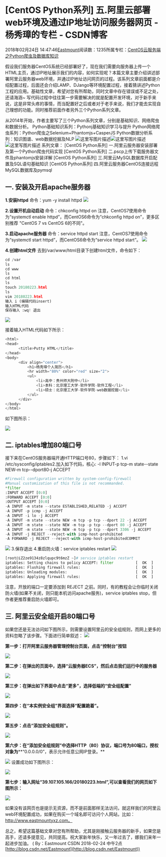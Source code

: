 
# [CentOS Python系列] 五.阿里云部署web环境及通过IP地址访问服务器网页 - 杨秀璋的专栏 - CSDN博客

2018年02月24日 14:47:46[Eastmount](https://me.csdn.net/Eastmount)阅读数：1235所属专栏：[CentOS云服务端之Python爬虫及数据库知识](https://blog.csdn.net/column/details/19699.html)



假设我们服务器CentOS系统已经部署好了，现在我们需要向服务器上传一个HTML主页，通过IP地址展示我们的内容，如何实现呢？本篇文章主要介绍讲述部署阿里云服务器web环境，并通过IP地址访问网页的过程。该系列文章前面都是介绍配置过程，后面还会介绍LAMP、DJango等环境配置过程，接着猜讲述Python工程的应用。基础性文章，希望对您有所帮助，同时文章中存在错误或不足之处，还请海涵~
写代码过程中往往第一步需要解决的就是配置开发环境，对于新手来说，这是非常头疼的事情，而当配置好之后或者对于老手来说，我们才能去实现自己理想的功能。同时推荐前面作者另外三个Python系列文章。

从2014年开始，作者主要写了三个Python系列文章，分别是基础知识、网络爬虫和数据分析。
Python基础知识系列：Pythonj基础知识学习与提升
Python网络爬虫系列：Python爬虫之Selenium+Phantomjs+CasperJS
Python数据分析系列：知识图谱、web数据挖掘及NLP
![这里写图片描述](https://img-blog.csdn.net/20180212160809122?watermark/2/text/aHR0cDovL2Jsb2cuY3Nkbi5uZXQvRWFzdG1vdW50/font/5a6L5L2T/fontsize/400/fill/I0JBQkFCMA==/dissolve/70)![这里写图片描述](https://img-blog.csdn.net/20180212161506304?watermark/2/text/aHR0cDovL2Jsb2cuY3Nkbi5uZXQvRWFzdG1vdW50/font/5a6L5L2T/fontsize/400/fill/I0JBQkFCMA==/dissolve/70)![这里写图片描述](https://img-blog.csdn.net/20180212161524640?watermark/2/text/aHR0cDovL2Jsb2cuY3Nkbi5uZXQvRWFzdG1vdW50/font/5a6L5L2T/fontsize/400/fill/I0JBQkFCMA==/dissolve/70)
系列文章：
[CentOS Python系列] 一.阿里云服务器安装部署及第一个Python爬虫代码实现
[CentOS Python系列] 二.pscp上传下载服务器文件及phantomjs安装详解
[CentOS Python系列] 三.阿里云MySQL数据库开启配置及SQL语句基础知识
[CentOS Python系列] 四.阿里云服务器CentOS连接远程MySQL数据库及pymsql



## 一. 安装及开启apache服务器

**1.安装httpd**
命令：yum -y install httpd
![](https://img-blog.csdn.net/20180224135016974)


**2.设置开机自动启动**
命令：chkconfig httpd on
注意，CentOS7使用命令为“systemctl enable httpd”，而CentOS6命令为“chkconfig httpd on”，更多区别推荐 "CentOS 7 vs CentOS 6的不同"。

**3.启动apache服务器**
命令：service httpd start
注意，CentOS7使用命令为“systemctl start httpd”，而CentOS6命令为“service httpd start”。
![](https://img-blog.csdn.net/20180224135442730)



**4.创建html文件**
去到/var/www/html目录下创建html文件，命令如下：
```python
cd /var
ls
cd www
ls
cd html
ls
touch 20180223.html
ls
vim 20180223.html
输入 i (编辑代码insert)
输入HTML代码
保存输入 :wq! 退出
```
![](https://img-blog.csdn.net/20180224135640492)

接着输入HTML代码如下所示：
```python
<html>
<head>
      <title>Putty HTML</title>
</head>
<body>
      <div align="center">
          <h1>杨秀璋个人简历</h1>
          <hr width="80%" color="red" size="2">
          <ul>
              <li>高中：贵州师大附中</li>
              <li>本科：北京理工大学-软件学院-软件工程</li>
              <li>硕士：北京理工大学-软件学院-web数据挖掘</li>
          </ul>
      </div>
</body>
</html>
```
如下图所示：

![](https://img-blog.csdn.net/20180224135753784)




## 二. iptables增加80端口号

接下来在CentOS服务器端开通HTTP端口号80，步骤如下：
1.vi /etc/sysconfig/iptables2.加入如下代码，核心: -I INPUT-p tcp-m state--state NEW-m tcp--dport80-j ACCEPT

```python
#Firewall configuration written by system-config-firewall
#Manual customization of this file is not recommanded.
*filter
:INPUT ACCEPT [0:0]
:FORWARD ACCEPT [0:0]
:OUTPUT ACCEPT [0:0]
-A INPUT -m state --state ESTABLISHED,RELATED -j ACCEPT
-A INPUT -p icmp -j ACCEPT
-A INPUT -i lo -j ACCEPT
-A INPUT -m state --state NEW -m tcp -p tcp --dport 22 -j ACCEPT
-A INPUT -m state --state NEW -m tcp -p tcp --dport 80 -j ACCEPT
-A INPUT -m state --state NEW -m tcp -p tcp --dport 3306 -j ACCEPT
-A INPUT -j REJECT --reject-with icmp-host-prohibited
-A FORWARD -j REJECT --reject-with icmp-host-prohibitedCOMMIT
```
![](https://img-blog.csdn.net/20180224140047771)
3.保存退出
4.重启防火墙：service iptables restart
![](https://img-blog.csdn.net/20180224140113481)

```python
[root@iZ2ze9134z8zlqupc9t6mzZ ~]# service iptables restart
iptables: Setting chains to policy ACCEPT: filter          [  OK  ]
iptables: Flushing firewall rules:                         [  OK  ]
iptables: Unloading modules:                               [  OK  ]
iptables: Applying firewall rules:                         [  OK  ]
```
注意，开放的端口一定要添加到 REJECT 之前。同时，有的教程会让你临时关闭防火墙(如果不关闭，则只能本机访问apache服务)，service iptables stop，但作者更推荐重启防火墙即可。




## 三. 阿里云安全组开启80端口号

如果您还是无法访问如下图所示，则需要设置阿里云的安全组规则，而网上更多的资料忽略了该步骤。下面进行简单叙述：
![](https://img-blog.csdn.net/20180224141152388)

**第一步：打开阿里云服务器管理控制台页面，点击“控制台”按钮**

![](https://img-blog.csdn.net/20180224140458724)


**第二步：在弹出的页面中，选择“云服务器ECS”，然后点击我们运行中的服务器**

![](https://img-blog.csdn.net/20180224140540361)


**第三步：在弹出如下界面中点击“更多”，选择低端的“安全组配置”**

![](https://img-blog.csdn.net/20180224140622188)


**第四步：在“本实例安全组”界面选择“配置跪着”。**

![](https://img-blog.csdn.net/20180224140707567)


**第五步：点击“添加安全组规则”。**

![](https://img-blog.csdn.net/20180224140752860)


**第六步：在“添加安全组规则”中选择HTTP（80）协议，端口号为80端口，授权对象为****“0.0.0.0/0”，表示允许任意公网IP登录。**

![](https://img-blog.csdn.net/20180224140854006)
设置成功如下图所示：

![](https://img-blog.csdn.net/20180224141013209)


**第七步：输入网址“39.107.105.166/20180223.html”,可以查看我们的网页如下图所示：**

![](https://img-blog.csdn.net/20180224141117125)

如果没有该网页也是提示无资源，而不是前面那样无法访问，就这样我们的阿里云web环境配置成功，如果在购买一个域名即可访问个人网站，比如：http://www.eastmountyxz.com。

总之，希望这篇基础文章对您有所帮助，尤其是刚接触云服务器的新手，如果您是高手，还请多提意见，共同提高。祝大家新年快乐，又一年过去了，娜我们来年一起进步加油。
( By：Eastmount CSDN 2018-02-24 中午2点[http://blog.csdn.net/Eastmount](http://blog.csdn.net/Eastmount))




